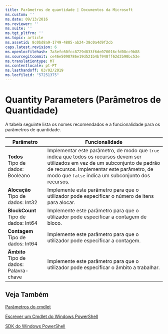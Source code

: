 ```yaml
---
title: Parâmetros de quantidade | Documentos da Microsoft
ms.custom: ''
ms.date: 09/13/2016
ms.reviewer: ''
ms.suite: ''
ms.tgt_pltfrm: ''
ms.topic: article
ms.assetid: 8c0bd8a9-1749-4885-ab24-38c0a4d9f2cb
caps.latest.revision: 6
ms.openlocfilehash: 7a3efc60fcc8729d833f6de070016cfd08cc9b88
ms.sourcegitcommit: ce46e5098786e19d521b4bf948ff62d2b90bc53e
ms.translationtype: MT
ms.contentlocale: pt-PT
ms.lasthandoff: 03/02/2019
ms.locfileid: "57251375"
---
```

# <a name="quantity-parameters"></a>Quantity Parameters (Parâmetros de Quantidade)

A tabela seguinte lista os nomes recomendados e a funcionalidade para os parâmetros de quantidade.

|Parâmetro|Funcionalidade|
|---|---|
|**Todos**<br>Tipo de dados: Booleano|Implementar este parâmetro, de modo que `true` indica que todos os recursos devem ser utilizados em vez de um subconjunto de padrão de recursos. Implementar este parâmetro, de modo que `false` indica um subconjunto dos recursos.|
|**Alocação**<br>Tipo de dados: Int32|Implemente este parâmetro para que o utilizador pode especificar o número de itens para alocar.|
|**BlockCount**<br>Tipo de dados: Int64|Implemente este parâmetro para que o utilizador pode especificar a contagem de bloco.|
|**Contagem**<br>Tipo de dados: Int64|Implemente este parâmetro para que o utilizador pode especificar a contagem.|
|**Âmbito**<br>Tipo de dados: Palavra-chave|Implemente este parâmetro para que o utilizador pode especificar o âmbito a trabalhar.|

## <a name="see-also"></a>Veja Também

[Parâmetros do cmdlet](./cmdlet-parameters.md)

[Escrever um Cmdlet do Windows PowerShell](./writing-a-windows-powershell-cmdlet.md)

[SDK do Windows PowerShell](../windows-powershell-reference.md)
